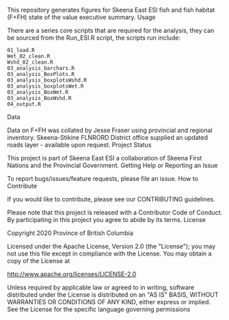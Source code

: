 This repository generates figures for Skeena East ESI fish and fish habitat (F+FH) state of the value executive summary.
Usage

There are a series core scripts that are required for the analysis, they can be sourced from the Run_ESI.R script, the scripts run include:

    01_load.R
    Wet_02_clean.R
    Wshd_02_clean.R
    03_analysis_barchars.R
    03_analysis_BoxPlots.R
    03_analysis_boxplotsWshd.R
    03_analysis_boxplotsWet.R
    03_analysis_BoxWet.R
    03_analysis_BoxWshd.R
    04_output.R

Data

Data on F+FH was collated by Jesse Fraser using provincial and regional inventory. Skeena-Stikine FLNRORD District office supplied an updated roads layer - available upon request.
Project Status

This project is part of Skeena East ESI a collaboration of Skeena First Nations and the Provincial Government.
Getting Help or Reporting an Issue

To report bugs/issues/feature requests, please file an issue.
How to Contribute

If you would like to contribute, please see our CONTRIBUTING guidelines.

Please note that this project is released with a Contributor Code of Conduct. By participating in this project you agree to abide by its terms.
License

Copyright 2020 Province of British Columbia

Licensed under the Apache License, Version 2.0 (the &quot;License&quot;);
you may not use this file except in compliance with the License.
You may obtain a copy of the License at

http://www.apache.org/licenses/LICENSE-2.0

Unless required by applicable law or agreed to in writing, software distributed under the License is distributed on an &quot;AS IS&quot; BASIS,
WITHOUT WARRANTIES OR CONDITIONS OF ANY KIND, either express or implied.
See the License for the specific language governing permissions
